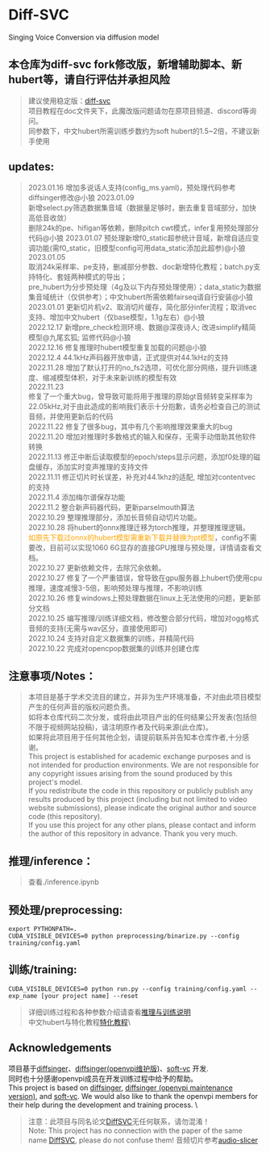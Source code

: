 # Diff-SVC

Singing Voice Conversion via diffusion model

## 本仓库为diff-svc fork修改版，新增辅助脚本、新hubert等，请自行评估并承担风险

> 建议使用稳定版：[diff-svc](https://github.com/prophesier/diff-svc) \
> 项目教程在doc文件夹下，此魔改版问题请勿在原项目频道、discord等询问。 \
> 同参数下，中文hubert所需训练步数约为soft hubert的1.5~2倍，不建议新手使用

## updates:

> 2023.01.16 增加多说话人支持(config_ms.yaml)，预处理代码参考diffsinger修改@小狼
> 2023.01.09 \
> 新增select.py筛选数据集音域（数据量足够时，删去重复音域部分，加快高低音收敛）\
> 删除24k的pe、hifigan等依赖，删除pitch cwt模式，infer复用预处理部分代码@小狼
> 2023.01.07 预处理新增f0_static超参统计音域，新增自适应变调功能(需f0_static，旧模型config可用data_static添加此超参)@小狼
> 2023.01.05 \
> 取消24k采样率、pe支持，删减部分参数、doc新增特化教程；batch.py支持特化、套娃两种模式的导出；\
> pre_hubert为分步预处理（4g及以下内存预处理使用）；data_static为数据集音域统计（仅供参考）；中文hubert所需依赖fairseq请自行安装@小狼\
> 2023.01.01 更新切片机v2、取消切片缓存，简化部分infer流程；取消vec支持、增加中文hubert（仅base模型，1.1g左右）@小狼\
> 2022.12.17 新增pre_check检测环境、数据@深夜诗人; 改进simplify精简模型@九尾玄狐; 监修代码@小狼\
> 2022.12.16 修复推理时hubert模型重复加载的问题@小狼\
> 2022.12.4 44.1kHz声码器开放申请，正式提供对44.1kHz的支持\
> 2022.11.28 增加了默认打开的no_fs2选项，可优化部分网络，提升训练速度、缩减模型体积，对于未来新训练的模型有效\
> 2022.11.23 \
> 修复了一个重大bug，曾导致可能将用于推理的原始gt音频转变采样率为22.05kHz,对于由此造成的影响我们表示十分抱歉，请务必检查自己的测试音频，并使用更新后的代码\
> 2022.11.22 修复了很多bug，其中有几个影响推理效果重大的bug\
> 2022.11.20 增加对推理时多数格式的输入和保存，无需手动借助其他软件转换\
> 2022.11.13 修正中断后读取模型的epoch/steps显示问题，添加f0处理的磁盘缓存，添加实时变声推理的支持文件\
> 2022.11.11 修正切片时长误差，补充对44.1khz的适配, 增加对contentvec的支持\
> 2022.11.4 添加梅尔谱保存功能\
> 2022.11.2 整合新声码器代码，更新parselmouth算法\
> 2022.10.29 整理推理部分，添加长音频自动切片功能。\
> 2022.10.28 将hubert的onnx推理迁移为torch推理，并整理推理逻辑。\
<font color=#FFA500>如原先下载过onnx的hubert模型需重新下载并替换为pt模型</font>，config不需要改，目前可以实现1060
> 6G显存的直接GPU推理与预处理，详情请查看文档。\
> 2022.10.27 更新依赖文件，去除冗余依赖。\
> 2022.10.27 修复了一个严重错误，曾导致在gpu服务器上hubert仍使用cpu推理，速度减慢3-5倍，影响预处理与推理，不影响训练\
> 2022.10.26 修复windows上预处理数据在linux上无法使用的问题，更新部分文档\
> 2022.10.25 编写推理/训练详细文档，修改整合部分代码，增加对ogg格式音频的支持(无需与wav区分，直接使用即可)\
> 2022.10.24 支持对自定义数据集的训练，并精简代码\
> 2022.10.22 完成对opencpop数据集的训练并创建仓库

## 注意事项/Notes：

> 本项目是基于学术交流目的建立，并非为生产环境准备，不对由此项目模型产生的任何声音的版权问题负责。\
> 如将本仓库代码二次分发，或将由此项目产出的任何结果公开发表(包括但不限于视频网站投稿)，请注明原作者及代码来源(此仓库)。\
> 如果将此项目用于任何其他企划，请提前联系并告知本仓库作者,十分感谢。\
> This project is established for academic exchange purposes and is not intended for production environments. We are not
> responsible for any copyright issues arising from the sound produced by this project's model. \
> If you redistribute the code in this repository or publicly publish any results produced by this project (including
> but
> not limited to video website submissions), please indicate the original author and source code (this repository). \
> If you use this project for any other plans, please contact and inform the author of this repository in advance. Thank
> you very much.

## 推理/inference：

> 查看./inference.ipynb

## 预处理/preprocessing:

```
export PYTHONPATH=.
CUDA_VISIBLE_DEVICES=0 python preprocessing/binarize.py --config training/config.yaml
```

## 训练/training:

```
CUDA_VISIBLE_DEVICES=0 python run.py --config training/config.yaml --exp_name [your project name] --reset 
```

> 详细训练过程和各种参数介绍请查看[推理与训练说明](./doc/train_and_inference.markdown)\
> 中文hubert与特化教程[特化教程](./doc/advanced_skills.markdown)\

## Acknowledgements

项目基于[diffsinger](https://github.com/MoonInTheRiver/DiffSinger)、[diffsinger(openvpi维护版)](https://github.com/openvpi/DiffSinger)、[soft-vc](https://github.com/bshall/soft-vc)
开发.\
同时也十分感谢openvpi成员在开发训练过程中给予的帮助。\
This project is based
on [diffsinger](https://github.com/MoonInTheRiver/DiffSinger), [diffsinger (openvpi maintenance version)](https://github.com/openvpi/DiffSinger),
and [soft-vc](https://github.com/bshall/soft-vc). We would also like to thank the openvpi members for their help during
the development and training process. \
> 注意：此项目与同名论文[DiffSVC](https://arxiv.org/abs/2105.13871)无任何联系，请勿混淆！\
> Note: This project has no connection with the paper of the same name [DiffSVC](https://arxiv.org/abs/2105.13871),
> please
> do not confuse them!
> 音频切片参考[audio-slicer](https://github.com/openvpi/audio-slicer)